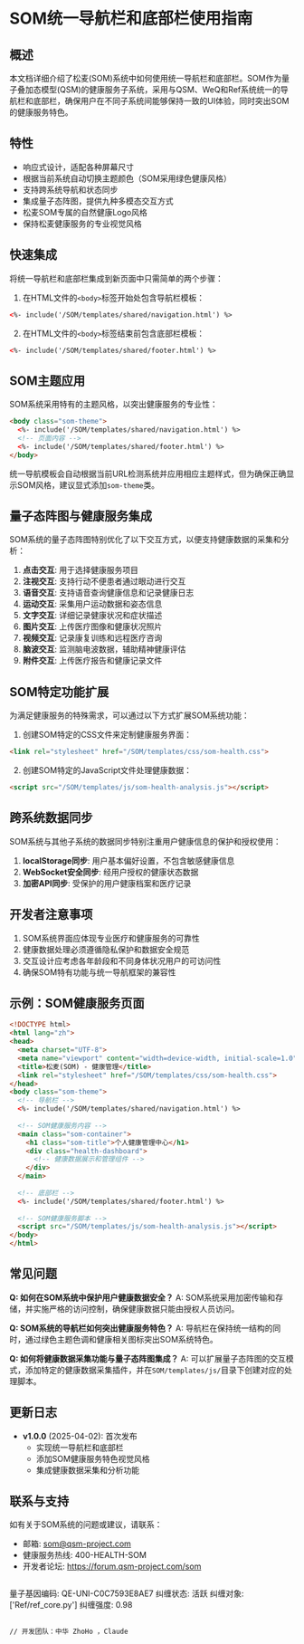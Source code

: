 # SOM统一导航栏和底部栏使用指南

## 概述

本文档详细介绍了松麦(SOM)系统中如何使用统一导航栏和底部栏。SOM作为量子叠加态模型(QSM)的健康服务子系统，采用与QSM、WeQ和Ref系统统一的导航栏和底部栏，确保用户在不同子系统间能够保持一致的UI体验，同时突出SOM的健康服务特色。

## 特性

- 响应式设计，适配各种屏幕尺寸
- 根据当前系统自动切换主题颜色（SOM采用绿色健康风格）
- 支持跨系统导航和状态同步
- 集成量子态阵图，提供九种多模态交互方式
- 松麦SOM专属的自然健康Logo风格
- 保持松麦健康服务的专业视觉风格

## 快速集成

将统一导航栏和底部栏集成到新页面中只需简单的两个步骤：

1. 在HTML文件的`<body>`标签开始处包含导航栏模板：

```html
<%- include('/SOM/templates/shared/navigation.html') %>
```

2. 在HTML文件的`<body>`标签结束前包含底部栏模板：

```html
<%- include('/SOM/templates/shared/footer.html') %>
```

## SOM主题应用

SOM系统采用特有的主题风格，以突出健康服务的专业性：

```html
<body class="som-theme">
  <%- include('/SOM/templates/shared/navigation.html') %>
  <!-- 页面内容 -->
  <%- include('/SOM/templates/shared/footer.html') %>
</body>
```

统一导航模板会自动根据当前URL检测系统并应用相应主题样式，但为确保正确显示SOM风格，建议显式添加`som-theme`类。

## 量子态阵图与健康服务集成

SOM系统的量子态阵图特别优化了以下交互方式，以便支持健康数据的采集和分析：

1. **点击交互**: 用于选择健康服务项目
2. **注视交互**: 支持行动不便患者通过眼动进行交互
3. **语音交互**: 支持语音查询健康信息和记录健康日志
4. **运动交互**: 采集用户运动数据和姿态信息
5. **文字交互**: 详细记录健康状况和症状描述
6. **图片交互**: 上传医疗图像和健康状况照片
7. **视频交互**: 记录康复训练和远程医疗咨询
8. **脑波交互**: 监测脑电波数据，辅助精神健康评估
9. **附件交互**: 上传医疗报告和健康记录文件

## SOM特定功能扩展

为满足健康服务的特殊需求，可以通过以下方式扩展SOM系统功能：

1. 创建SOM特定的CSS文件来定制健康服务界面：

```html
<link rel="stylesheet" href="/SOM/templates/css/som-health.css">
```

2. 创建SOM特定的JavaScript文件处理健康数据：

```html
<script src="/SOM/templates/js/som-health-analysis.js"></script>
```

## 跨系统数据同步

SOM系统与其他子系统的数据同步特别注重用户健康信息的保护和授权使用：

1. **localStorage同步**: 用户基本偏好设置，不包含敏感健康信息
2. **WebSocket安全同步**: 经用户授权的健康状态数据
3. **加密API同步**: 受保护的用户健康档案和医疗记录

## 开发者注意事项

1. SOM系统界面应体现专业医疗和健康服务的可靠性
2. 健康数据处理必须遵循隐私保护和数据安全规范
3. 交互设计应考虑各年龄段和不同身体状况用户的可访问性
4. 确保SOM特有功能与统一导航框架的兼容性

## 示例：SOM健康服务页面

```html
<!DOCTYPE html>
<html lang="zh">
<head>
  <meta charset="UTF-8">
  <meta name="viewport" content="width=device-width, initial-scale=1.0">
  <title>松麦(SOM) - 健康管理</title>
  <link rel="stylesheet" href="/SOM/templates/css/som-health.css">
</head>
<body class="som-theme">
  <!-- 导航栏 -->
  <%- include('/SOM/templates/shared/navigation.html') %>
  
  <!-- SOM健康服务内容 -->
  <main class="som-container">
    <h1 class="som-title">个人健康管理中心</h1>
    <div class="health-dashboard">
      <!-- 健康数据展示和管理组件 -->
    </div>
  </main>
  
  <!-- 底部栏 -->
  <%- include('/SOM/templates/shared/footer.html') %>
  
  <!-- SOM健康服务脚本 -->
  <script src="/SOM/templates/js/som-health-analysis.js"></script>
</body>
</html>
```

## 常见问题

**Q: 如何在SOM系统中保护用户健康数据安全？**
A: SOM系统采用加密传输和存储，并实施严格的访问控制，确保健康数据只能由授权人员访问。

**Q: SOM系统的导航栏如何突出健康服务特色？**
A: 导航栏在保持统一结构的同时，通过绿色主题色调和健康相关图标突出SOM系统特色。

**Q: 如何将健康数据采集功能与量子态阵图集成？**
A: 可以扩展量子态阵图的交互模式，添加特定的健康数据采集插件，并在`SOM/templates/js/`目录下创建对应的处理脚本。

## 更新日志

- **v1.0.0** (2025-04-02): 首次发布
  - 实现统一导航栏和底部栏
  - 添加SOM健康服务特色视觉风格
  - 集成健康数据采集和分析功能

## 联系与支持

如有关于SOM系统的问题或建议，请联系：

- 邮箱: som@qsm-project.com
- 健康服务热线: 400-HEALTH-SOM
- 开发者论坛: https://forum.qsm-project.com/som 

```
```
量子基因编码: QE-UNI-C0C7593E8AE7
纠缠状态: 活跃
纠缠对象: ['Ref/ref_core.py']
纠缠强度: 0.98
``````

// 开发团队：中华 ZhoHo ，Claude 
